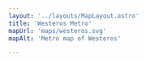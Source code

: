 ```yaml
---
layout: '../layouts/MapLayout.astro'
title: 'Westeros Metro'
mapUrl: 'maps/westeros.svg'
mapAlt: 'Metro map of Westeros'

---
```

